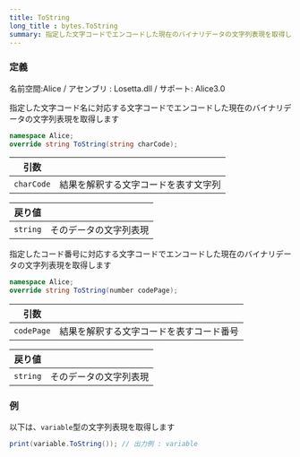 ```yaml
---
title: ToString
long_title : bytes.ToString
summary: 指定した文字コードでエンコードした現在のバイナリデータの文字列表現を取得します
---
```

### 定義
名前空間:Alice / アセンブリ : Losetta.dll / サポート: Alice3.0

指定した文字コード名に対応する文字コードでエンコードした現在のバイナリデータの文字列表現を取得します

```cs title="AliceScript"
namespace Alice;
override string ToString(string charCode);
```

|引数| |
|-|-|
|`charCode`|結果を解釈する文字コードを表す文字列|

|戻り値| |
|-|-|
|`string`| そのデータの文字列表現|

指定したコード番号に対応する文字コードでエンコードした現在のバイナリデータの文字列表現を取得します

```cs title="AliceScript"
namespace Alice;
override string ToString(number codePage);
```

|引数| |
|-|-|
|`codePage`|結果を解釈する文字コードを表すコード番号|

|戻り値| |
|-|-|
|`string`| そのデータの文字列表現|


### 例
以下は、`variable`型の文字列表現を取得します

```cs title="AliceScript"
print(variable.ToString()); // 出力例 : variable
```
